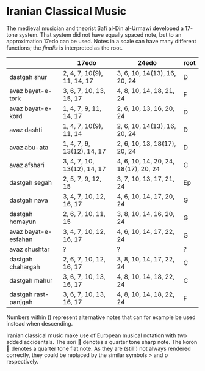 # Iranian Classical Music

The medieval musician and theorist Safi al-Din al-Urmawi developed a 17-tone system.
That system did not have equally spaced note, but to an approximation 17edo can be used.
Notes in a scale can have many different functions; the *finalis* is interpreted as the root.

|      | 17edo | 24edo | root |
|------|-------|-------|------|
|dastgah shur | 2, 4, 7, 10(9), 11, 14, 17 | 3, 6, 10, 14(13), 16, 20, 24 | D |
|avaz bayat-e-tork | 3, 6, 7, 10, 13, 15, 17 | 4, 8, 10, 14, 18, 21, 24 | F |
|avaz bayat-e-kord | 1, 4, 7, 9, 11, 14, 17 | 2, 6, 10, 13, 16, 20, 24 | D |
|avaz dashti | 1, 4, 7, 10(9), 11, 14 | 2, 6, 10, 14(13), 16, 20, 24 | D |
|avaz abu-ata | 1, 4, 7, 9, 13(12), 14, 17 | 2, 6, 10, 13, 18(17), 20, 24 | D |
|avaz afshari | 3, 4, 7, 10, 13(12), 14, 17 | 4, 6, 10, 14, 20, 24, 18(17), 20, 24 | C |
|dastgah segah | 2, 5, 7, 9, 12, 15 | 3, 7, 10, 13, 17, 21, 24 | Ep |
|dastgah nava | 3, 4, 7, 10, 12, 16, 17 | 4, 6, 10, 14, 17, 20, 24 | G |
|dastgah homayun | 2, 6, 7, 10, 11, 15 | 3, 8, 10, 14, 16, 20, 24 | G |
|avaz bayat-e-esfahan | 3, 4, 7, 10, 12, 16, 17 | 4, 6, 10, 14, 17, 22, 24 | G |
|avaz shushtar | ? | ? | ? |
|dastgah chahargah | 2, 6, 7, 10, 12, 16, 17 | 3, 8, 10, 14, 17, 22, 24 | C |
|dastgah mahur | 3, 6, 7, 10, 13, 16, 17 | 4, 8, 10, 14, 18, 22, 24 | C |
|dastgah rast-panjgah | 3, 6, 7, 10, 13, 16, 17  | 4, 8, 10, 14, 18, 22, 24 | F |

Numbers within () represent alternative notes that can for example be used instead when descending.

Iranian classical music make use of European musical notation with two added accidentals.
The sori &#x1D1E9; denotes a quarter tone sharp note.
The koron &#x1D1EA; denotes a quarter tone flat note.
As they are (still!) not always rendered correctly, they could be replaced by the similar symbols > and p respectively.
